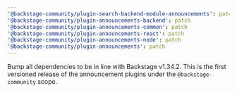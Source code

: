 ```yaml
---
'@backstage-community/plugin-search-backend-module-announcements': patch
'@backstage-community/plugin-announcements-backend': patch
'@backstage-community/plugin-announcements-common': patch
'@backstage-community/plugin-announcements-react': patch
'@backstage-community/plugin-announcements-node': patch
'@backstage-community/plugin-announcements': patch
---
```


Bump all dependencies to be in line with Backstage v1.34.2. This is the first versioned release of the announcement plugins under the `@backstage-community` scope.
